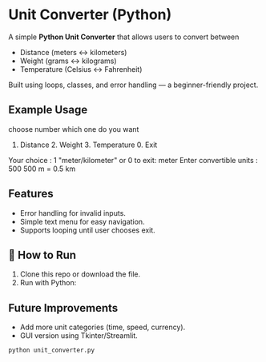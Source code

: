 # Unit Converter (Python)

A simple **Python Unit Converter** that allows users to convert between  
- Distance (meters ↔ kilometers)  
- Weight (grams ↔ kilograms)  
- Temperature (Celsius ↔ Fahrenheit)  

Built using loops, classes, and error handling — a beginner-friendly project.

## Example Usage
choose number which one do you want
1. Distance   2. Weight   3. Temperature   0. Exit

Your choice : 1
"meter/kilometer" or 0 to exit: meter
Enter convertible units : 500
500 m = 0.5 km

## Features

- Error handling for invalid inputs.
- Simple text menu for easy navigation.
- Supports looping until user chooses exit.


## 🚀 How to Run

1. Clone this repo or download the file.
2. Run with Python:

## Future Improvements

- Add more unit categories (time, speed, currency).
- GUI version using Tkinter/Streamlit.


```bash
python unit_converter.py



